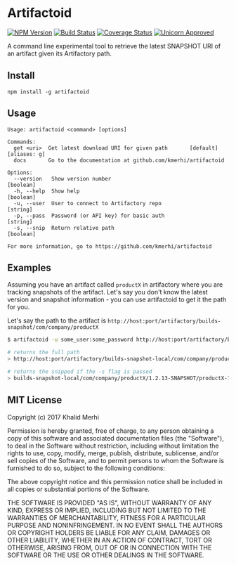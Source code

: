 # Artifactoid

[![NPM Version](http://img.shields.io/npm/v/artifactoid.svg)](https://www.npmjs.org/package/artifactoid)
[![Build Status](https://travis-ci.org/kmerhi/artifactoid.svg?branch=master)](https://travis-ci.org/kmerhi/artifactoid)
[![Coverage Status](https://coveralls.io/repos/github/kmerhi/artifactoid/badge.svg?branch=master)](https://coveralls.io/github/kmerhi/artifactoid?branch=master)
[![Unicorn Approved](https://img.shields.io/badge/unicorn-approved-ff69b4.svg)](https://www.youtube.com/watch?v=9auOCbH5Ns4)

A command line experimental tool to retrieve the latest SNAPSHOT URI of an artifact given its Artifactory path.


## Install

```console
npm install -g artifactoid
```

## Usage 

```console
Usage: artifactoid <command> [options]

Commands:
  get <uri>  Get latest download URI for given path       [default] [aliases: g]
  docs       Go to the documentation at github.com/kmerhi/artifactoid

Options:
  --version   Show version number                                      [boolean]
  -h, --help  Show help                                                [boolean]
  -u, --user  User to connect to Artifactory repo                       [string]
  -p, --pass  Password (or API key) for basic auth                      [string]
  -s, --snip  Return relative path                                     [boolean]

For more information, go to https://github.com/kmerhi/artifactoid
```

## Examples
Assuming you have an artifact called `productX` in artifactory where you are tracking snapshots of the artifact.  Let's say you don't know the latest version and snapshot information - you can use artifactoid to get it the path for you.

Let's say the path to the artifact is `http://host:port/artifactory/builds-snapshot/com/company/productX`

```sh
$ artifactoid -u some_user:some_password http://host:port/artifactory/builds-snapshot/com/shinydocs/productX

# returns the full path
> http://host:port/artifactory/builds-snapshot-local/com/company/productX/1.2.13-SNAPSHOT/productX-1.2.13-20170504.204849-14.war

# returns the snipped if the -s flag is passed
> builds-snapshot-local/com/company/productX/1.2.13-SNAPSHOT/productX-1.2.13-20170504.204849-14.war
```


## MIT License

Copyright (c) 2017 Khalid Merhi

Permission is hereby granted, free of charge, to any person obtaining a copy
of this software and associated documentation files (the "Software"), to deal
in the Software without restriction, including without limitation the rights
to use, copy, modify, merge, publish, distribute, sublicense, and/or sell
copies of the Software, and to permit persons to whom the Software is
furnished to do so, subject to the following conditions:

The above copyright notice and this permission notice shall be included in all
copies or substantial portions of the Software.

THE SOFTWARE IS PROVIDED "AS IS", WITHOUT WARRANTY OF ANY KIND, EXPRESS OR
IMPLIED, INCLUDING BUT NOT LIMITED TO THE WARRANTIES OF MERCHANTABILITY,
FITNESS FOR A PARTICULAR PURPOSE AND NONINFRINGEMENT. IN NO EVENT SHALL THE
AUTHORS OR COPYRIGHT HOLDERS BE LIABLE FOR ANY CLAIM, DAMAGES OR OTHER
LIABILITY, WHETHER IN AN ACTION OF CONTRACT, TORT OR OTHERWISE, ARISING FROM,
OUT OF OR IN CONNECTION WITH THE SOFTWARE OR THE USE OR OTHER DEALINGS IN THE
SOFTWARE.
